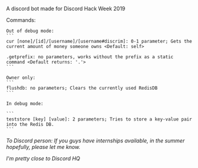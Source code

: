 A discord bot made for Discord Hack Week 2019

Commands:

    Out of debug mode:
    ```
    cur [none]/[id]/[username]/[username#discrim]: 0-1 parameter; Gets the current amount of money someone owns <Default: self>

    .getprefix: no parameters, works without the prefix as a static command <Default returns: '.'>
    ```

    Owner only:
    ```
    flushdb: no parameters; Clears the currently used RedisDB
    ```

    In debug mode:

    ```
    teststore [key] [value]: 2 parameters; Tries to store a key-value pair into the Redis DB.
    ```

*To Discord person: If you guys have internships available, in the summer hopefully, please let me know.*

*I'm pretty close to Discord HQ*
